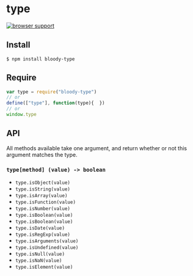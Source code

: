 # type

[![browser support](https://ci.testling.com/bloodyowl/type.png)](https://ci.testling.com/bloodyowl/type)

## Install

```
$ npm install bloody-type
```

## Require

```javascript
var type = require("bloody-type")
// or 
define(["type"], function(type){  })
// or 
window.type
```

## API

All methods available take one argument, and return whether or not this argument matches the type. 

### `type[method] (value) -> boolean`

* `type.isObject(value)`
* `type.isString(value)`
* `type.isArray(value)`
* `type.isFunction(value)`
* `type.isNumber(value)`
* `type.isBoolean(value)`
* `type.isBoolean(value)`
* `type.isDate(value)`
* `type.isRegExp(value)`
* `type.isArguments(value)`
* `type.isUndefined(value)`
* `type.isNull(value)`
* `type.isNaN(value)`
* `type.isElement(value)`
